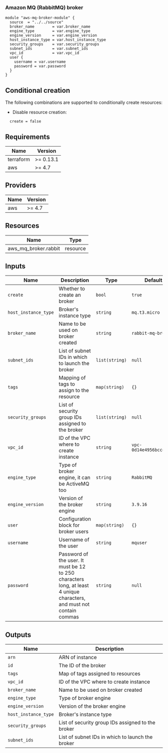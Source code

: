 ### Amazon MQ (RabbitMQ) broker

```hcl
module "aws-mq-broker-module" {
  source  = "../../source"
  broker_name        = var.broker_name
  engine_type        = var.engine_type
  engine_version     = var.engine_version
  host_instance_type = var.host_instance_type
  security_groups    = var.security_groups
  subnet_ids         = var.subnet_ids
  vpc_id             = var.vpc_id
  user {
    username = var.username
    password = var.password
  }
}
```
## Conditional creation

The following combinations are supported to conditionally create resources:

- Disable resource creation:

```hcl
  create = false
```

<!-- BEGINNING OF PRE-COMMIT-TERRAFORM DOCS HOOK -->
## Requirements

| Name | Version |
|------|---------|
| terraform | >= 0.13.1 |
| aws | >= 4.7 |

## Providers

| Name | Version |
|------|---------|
| aws | >= 4.7 |


## Resources

| Name | Type |
|------|------|
|aws_mq_broker.rabbit|resource|

## Inputs

| Name | Description | Type | Default | Required |
|------|-------------|------|---------|:--------:|
| `create` | Whether to create an broker | `bool` | `true` | no |
| `host_instance_type` | Broker's instance type | `string` | `mq.t3.micro` | no |
| `broker_name` | Name to be used on broker created | `string` | `rabbit-mq-broker` | no |
| `subnet_ids` | List of subnet IDs in which to launch the broker | `list(string)` | `null` | no |
| `tags` | Mapping of tags to assign to the resource | `map(string)` | `{}` | no |
| `security_groups` | List of security group IDs assigned to the broker | `list(string)` | `null` | no |
| `vpc_id` | ID of the VPC where to create instance | `string` | `vpc-0d14e4956bccdc439` | no |
| `engine_type` | Type of broker engine, it can be ActiveMQ too | `string` | `RabbitMQ` | no |
| `engine_version` |Version of the broker engine | `string` | `3.9.16` | no |
| `user` | Configuration block for broker users | `map(string)` | `{}` | no |
| `username` | Username of the user | `string` | `mquser` | no |
| `password` | Password of the user. It must be 12 to 250 characters long, at least 4 unique characters, and must not contain commas | `string` | `null` | no |

## Outputs

| Name | Description |
|------|-------------|
| `arn` | ARN of instance |
| `id` | The ID of the broker |
| `tags` | Map of tags assigned to resources |
| `vpc_id` | ID of the VPC where to create instance |
| `broker_name` | Name to be used on broker created |
| `engine_type` | Type of broker engine |
| `engine_version` | Version of the broker engine |
| `host_instance_type` | Broker's instance type |
| `security_groups` | List of security group IDs assigned to the broker |
| `subnet_ids` |List of subnet IDs in which to launch the broker |
<!-- END OF PRE-COMMIT-TERRAFORM DOCS HOOK -->
